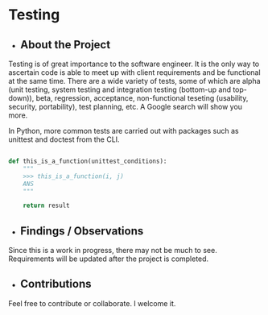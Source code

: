 # Testing

- ## About the Project

Testing is of great importance to the software engineer. It is the only way to ascertain code is able to meet up with client requirements and be functional at the same time. There are a wide variety of tests, some of which are alpha (unit testing, system testing and integration testing (bottom-up and top-down)), beta, regression, acceptance, non-functional teseting (usability, security, portability), test planning, etc. A Google search will show you more.

In Python, more common tests are carried out with packages such as unittest and doctest from the CLI.

```python

def this_is_a_function(unittest_conditions):
	"""
	>>> this_is_a_function(i, j)
	ANS
	"""

	return result

```

- ## Findings / Observations

Since this is a work in progress, there may not be much to see. Requirements will be updated after the project is completed.

- ## Contributions

Feel free to contribute or collaborate. I welcome it.